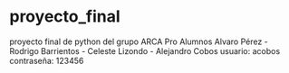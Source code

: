 # proyecto_final
proyecto final de python del grupo ARCA Pro 
Alumnos Alvaro Pérez - Rodrigo Barrientos - Celeste Lizondo - Alejandro Cobos
usuario: acobos
contraseña: 123456